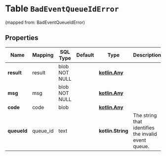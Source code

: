 
# Table `BadEventQueueIdError` 
(mapped from: BadEventQueueIdError)

## Properties
Name | Mapping | SQL Type | Default | Type | Description | Notes
---- | ------- | -------- | ------- | ---- | ----------- | -----
**result** | result | blob NOT NULL |  | [**kotlin.Any**](.md) |  | 
**msg** | msg | blob NOT NULL |  | [**kotlin.Any**](.md) |  | 
**code** | code | blob |  | [**kotlin.Any**](.md) |  |  [optional]
**queueId** | queue_id | text |  | **kotlin.String** | The string that identifies the invalid event queue.  |  [optional]






